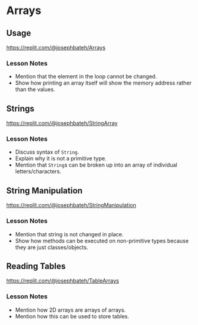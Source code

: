 # Arrays

## Usage

https://replit.com/@josephbateh/Arrays

### Lesson Notes

- Mention that the element in the loop cannot be changed.
- Show how printing an array itself will show the memory address rather than the values.

## Strings

https://replit.com/@josephbateh/StringArray

### Lesson Notes

- Discuss syntax of `String`.
- Explain why it is not a primitive type.
- Mention that `String`s can be broken up into an array of individual letters/characters.

## String Manipulation

https://replit.com/@josephbateh/StringManipulation

### Lesson Notes

- Mention that string is not changed in place.
- Show how methods can be executed on non-primitive types because they are just classes/objects.

## Reading Tables

https://replit.com/@josephbateh/TableArrays

### Lesson Notes

- Mention how 2D arrays are arrays of arrays.
- Mention how this can be used to store tables.